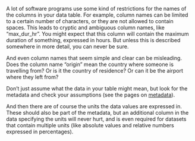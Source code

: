 A lot of software programs use some kind of restrictions for the names of the columns in your data table. For example, column names can be limited to a certain number of characters, or they are not allowed to contain spaces. This leads to cryptic and ambiguous column names, like “max_dur_hr”. You might expect that this column will contain the maximum duration of something, expressed in hours. But unless this is described somewhere in more detail, you can never be sure. 

And even column names that seem simple and clear can be misleading. Does the column name “origin” mean the country where someone is travelling from? Or is it the country of residence? Or can it be the airport where they left from? 

Don’t just assume what the data in your table might mean, but look for the metadata and check your assumptions (see the pages on <span class='internal-link'>[metadata](tag/pitfalls-in-metadata)</span>).

And then there are of course the units the data values are expressed in. These should also be part of the metadata, but an additional column in the data specifying the units will never hurt, and is even required for datasets that contain multiple units (like absolute values and relative numbers expressed in percentages).